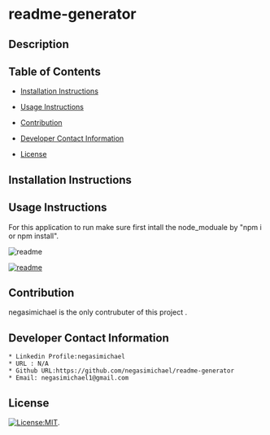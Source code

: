 # readme-generator

   ## Description
   
   ## Table of Contents
   * [Installation Instructions](#installation-instructions)
   
   * [Usage Instructions](#usage-instructions)
   
   * [Contribution](#negasimichael)
   
   * [Developer Contact Information](#Developer-Contact-Information)
     
  * [License](#license)

   ## Installation Instructions
   
   ## Usage Instructions
   For  this application to run make sure first intall the node_moduale by
    "npm i or npm install".

  ![readme](imagescreen)

  [![readme](imagescreen1)](url.png)

  

  


  ## Contribution
  negasimichael is the only contrubuter of this project .

   ## Developer Contact Information
    * Linkedin Profile:negasimichael
    * URL : N/A
    * Github URL:https://github.com/negasimichael/readme-generator
    * Email: negasimichael1@gmail.com

   ## License
   [![License:MIT](https://img.shields.io/badge/License-MIT-yellow.svg)](https://opensource.org/licenses/MIT).

  